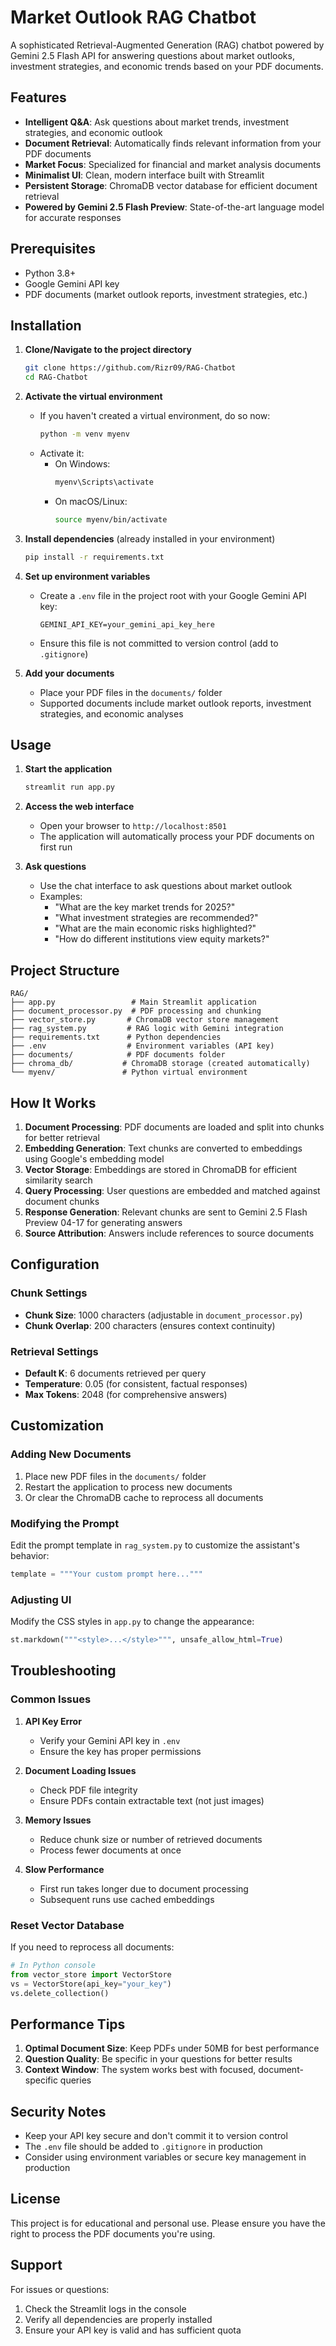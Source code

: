 # Market Outlook RAG Chatbot

A sophisticated Retrieval-Augmented Generation (RAG) chatbot powered by Gemini 2.5 Flash API for answering questions about market outlooks, investment strategies, and economic trends based on your PDF documents.

## Features

- **Intelligent Q&A**: Ask questions about market trends, investment strategies, and economic outlook
- **Document Retrieval**: Automatically finds relevant information from your PDF documents
- **Market Focus**: Specialized for financial and market analysis documents
- **Minimalist UI**: Clean, modern interface built with Streamlit
- **Persistent Storage**: ChromaDB vector database for efficient document retrieval
- **Powered by Gemini 2.5 Flash Preview**: State-of-the-art language model for accurate responses

## Prerequisites

- Python 3.8+
- Google Gemini API key
- PDF documents (market outlook reports, investment strategies, etc.)

## Installation

1. **Clone/Navigate to the project directory**
   ```bash
   git clone https://github.com/Rizr09/RAG-Chatbot
   cd RAG-Chatbot
   ```

2. **Activate the virtual environment**
   - If you haven't created a virtual environment, do so now:
     ```bash
     python -m venv myenv
     ```
   - Activate it:
     - On Windows:
       ```bash
       myenv\Scripts\activate
       ```
     - On macOS/Linux:
       ```bash
       source myenv/bin/activate
       ``` 

3. **Install dependencies** (already installed in your environment)
   ```bash
   pip install -r requirements.txt
   ```

4. **Set up environment variables**
   - Create a `.env` file in the project root with your Google Gemini API key:
     ```
     GEMINI_API_KEY=your_gemini_api_key_here
     ```
   - Ensure this file is not committed to version control (add to `.gitignore`)

5. **Add your documents**
   - Place your PDF files in the `documents/` folder
   - Supported documents include market outlook reports, investment strategies, and economic analyses

## Usage

1. **Start the application**
   ```bash
   streamlit run app.py
   ```

2. **Access the web interface**
   - Open your browser to `http://localhost:8501`
   - The application will automatically process your PDF documents on first run

3. **Ask questions**
   - Use the chat interface to ask questions about market outlook
   - Examples:
     - "What are the key market trends for 2025?"
     - "What investment strategies are recommended?"
     - "What are the main economic risks highlighted?"
     - "How do different institutions view equity markets?"

## Project Structure

```
RAG/
├── app.py                 # Main Streamlit application
├── document_processor.py  # PDF processing and chunking  
├── vector_store.py       # ChromaDB vector store management
├── rag_system.py         # RAG logic with Gemini integration
├── requirements.txt      # Python dependencies
├── .env                  # Environment variables (API key)
├── documents/            # PDF documents folder
├── chroma_db/           # ChromaDB storage (created automatically)
└── myenv/               # Python virtual environment
```

## How It Works

1. **Document Processing**: PDF documents are loaded and split into chunks for better retrieval
2. **Embedding Generation**: Text chunks are converted to embeddings using Google's embedding model
3. **Vector Storage**: Embeddings are stored in ChromaDB for efficient similarity search
4. **Query Processing**: User questions are embedded and matched against document chunks
5. **Response Generation**: Relevant chunks are sent to Gemini 2.5 Flash Preview 04-17 for generating answers
6. **Source Attribution**: Answers include references to source documents

## Configuration

### Chunk Settings
- **Chunk Size**: 1000 characters (adjustable in `document_processor.py`)
- **Chunk Overlap**: 200 characters (ensures context continuity)

### Retrieval Settings
- **Default K**: 6 documents retrieved per query
- **Temperature**: 0.05 (for consistent, factual responses)
- **Max Tokens**: 2048 (for comprehensive answers)

## Customization

### Adding New Documents
1. Place new PDF files in the `documents/` folder
2. Restart the application to process new documents
3. Or clear the ChromaDB cache to reprocess all documents

### Modifying the Prompt
Edit the prompt template in `rag_system.py` to customize the assistant's behavior:

```python
template = """Your custom prompt here..."""
```

### Adjusting UI
Modify the CSS styles in `app.py` to change the appearance:

```python
st.markdown("""<style>...</style>""", unsafe_allow_html=True)
```

## Troubleshooting

### Common Issues

1. **API Key Error**
   - Verify your Gemini API key in `.env`
   - Ensure the key has proper permissions

2. **Document Loading Issues**
   - Check PDF file integrity
   - Ensure PDFs contain extractable text (not just images)

3. **Memory Issues**
   - Reduce chunk size or number of retrieved documents
   - Process fewer documents at once

4. **Slow Performance**
   - First run takes longer due to document processing
   - Subsequent runs use cached embeddings

### Reset Vector Database
If you need to reprocess all documents:

```python
# In Python console
from vector_store import VectorStore
vs = VectorStore(api_key="your_key")
vs.delete_collection()
```

## Performance Tips

1. **Optimal Document Size**: Keep PDFs under 50MB for best performance
2. **Question Quality**: Be specific in your questions for better results
3. **Context Window**: The system works best with focused, document-specific queries

## Security Notes

- Keep your API key secure and don't commit it to version control
- The `.env` file should be added to `.gitignore` in production
- Consider using environment variables or secure key management in production

## License

This project is for educational and personal use. Please ensure you have the right to process the PDF documents you're using.

## Support

For issues or questions:
1. Check the Streamlit logs in the console
2. Verify all dependencies are properly installed
3. Ensure your API key is valid and has sufficient quota
